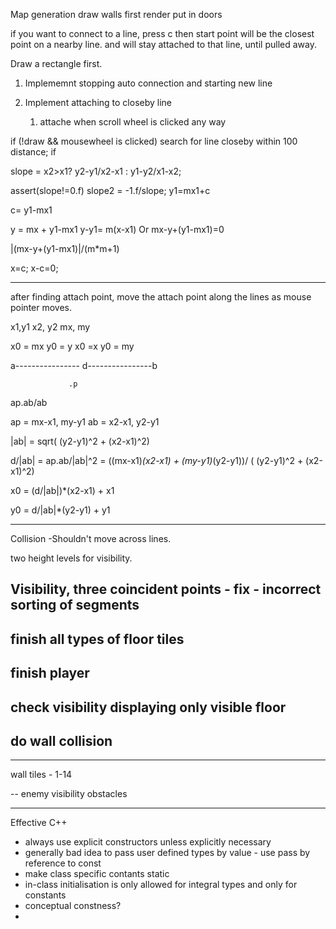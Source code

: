 Map generation
	draw walls first
		render
	put in doors

if you want to connect to a line, press c
	then start point will be the closest point on a nearby line. and will stay attached to that line, until pulled away.

Draw a rectangle first.

1. Implememnt stopping auto connection and starting new line

2. Implement attaching to closeby line
	1. attache when scroll wheel is clicked any way


if (!draw && mousewheel is clicked)
	search for line closeby within 100 distance;
	if 


slope = x2>x1? y2-y1/x2-x1 : y1-y2/x1-x2;

assert(slope!=0.f)
	slope2 = -1.f/slope;
y1=mx1+c

c= y1-mx1

y = mx + y1-mx1
y-y1= m(x-x1)
Or
mx-y+(y1-mx1)=0


|(mx-y+(y1-mx1)|/(m*m+1)

x=c;
x-c=0;

-----------------------
after finding attach point, move the attach point along the lines as mouse pointer moves.

x1,y1	x2, y2
	mx, my

x0 = mx
y0 = y
x0 =x
y0 = my

a---------------- d----------------b

                 .p



ap.ab/ab

ap = mx-x1, my-y1
ab = x2-x1, y2-y1 

|ab| = sqrt( (y2-y1)^2 + (x2-x1)^2)


d/|ab| = ap.ab/|ab|^2 = ((mx-x1)*(x2-x1) + (my-y1)*(y2-y1))/ ( (y2-y1)^2 + (x2-x1)^2)

x0 = (d/|ab|)*(x2-x1) + x1

y0 = d/|ab|*(y2-y1) + y1

-----------------------------------------------------------
Collision
-Shouldn't move across lines.

two height levels for visibility.

Visibility, three coincident points - fix - incorrect sorting of segments
--
finish all types of floor tiles
--------------------------------
finish player
-----------------------------
check visibility displaying only visible floor
-----------------------------
do wall collision
--------------------


------------------------
wall tiles - 1-14



-- enemy visibility obstacles

----------------------------------
Effective C++
- always use explicit constructors unless explicitly necessary
- generally bad idea to pass user defined types by value - use pass by reference to const
- make class specific contants static
- in-class initialisation is only allowed for integral types and only for constants
- conceptual constness?
- 